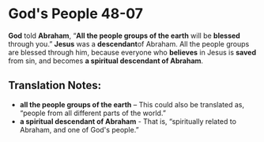 God's People 48-07
====================


**God** told **Abraham**, “**All the people groups of the earth**
will be **blessed** through you.” **Jesus** was a **descendant**of
Abraham. All the people groups are blessed through him, because everyone
who **believes** in Jesus is **saved** from sin, and becomes **a spiritual
descendant of Abraham**.

Translation Notes:
------------------

-   **all the people groups of the earth** – This could also be
    translated as, “people from all different parts of the world.”
-   **a spiritual descendant of Abraham** - That is, “spiritually
    related to Abraham, and one of God's people.”

